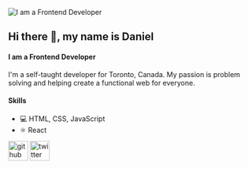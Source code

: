 
  ![I am a Frontend Developer](https://pbs.twimg.com/profile_banners/1526375465207865344/1664316713/600x200)


## Hi there 👋, my name is Daniel
#### I am a Frontend Developer

I'm a self-taught developer for Toronto, Canada. My passion is problem solving and helping create a functional web for everyone.

#### Skills

- 💻 HTML, CSS, JavaScript
- ⚛️ React


[<img src='https://cdn.jsdelivr.net/npm/simple-icons@3.0.1/icons/github.svg' alt='github' height='40'>](https://github.com/Danielheppenstiel)  [<img src='https://cdn.jsdelivr.net/npm/simple-icons@3.0.1/icons/twitter.svg' alt='twitter' height='40'>](https://twitter.com/@DevWithDan)  
